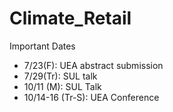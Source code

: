 # Climate_Retail

Important Dates

- 7/23(F): UEA abstract submission
- 7/29(Tr): SUL talk
- 10/11 (M): SUL Talk
- 10/14-16 (Tr-S): UEA Conference
